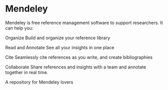 # Mendeley
Mendeley is free reference management software to support researchers. It can help you:

Organize
Build and organize your reference library

Read and Annotate
See all your insights in one place

Cite
Seamlessly cite references as you write, and create bibliographies

Collaborate
Share references and insights with a team and annotate together in real time. 

A repository for Mendeley lovers
